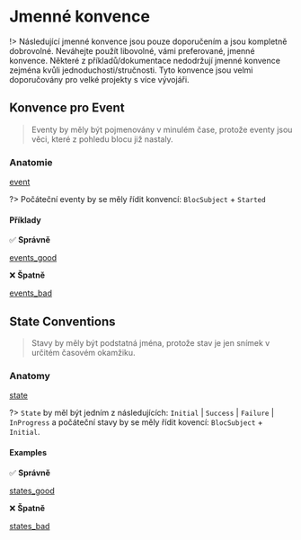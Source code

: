# Jmenné konvence

!> Následující jmenné konvence jsou pouze doporučením a jsou kompletně dobrovolné. Neváhejte použít libovolné, vámi preferované, jmenné konvence. Některé z příkladů/dokumentace nedodržují jmenné konvence zejména kvůli jednoduchosti/stručnosti. Tyto konvence jsou velmi doporučovány pro velké projekty s více vývojáři.

## Konvence pro Event

> Eventy by měly být pojmenovány v minulém čase, protože eventy jsou věci, které z pohledu blocu již nastaly.

### Anatomie

[event](../_snippets/bloc_naming_conventions/event_anatomy.md ':include')

?> Počáteční eventy by se měly řídit konvencí: `BlocSubject` + `Started`

#### Příklady

✅ **Správně**

[events_good](../_snippets/bloc_naming_conventions/event_examples_good.md ':include')

❌ **Špatně**

[events_bad](../_snippets/bloc_naming_conventions/event_examples_bad.md ':include')

## State Conventions

> Stavy by měly být podstatná jména, protože stav je jen snímek v určitém časovém okamžiku.

### Anatomy

[state](../_snippets/bloc_naming_conventions/state_anatomy.md ':include')

?> `State` by měl být jedním z následujících: `Initial` | `Success` | `Failure` | `InProgress` a
počáteční stavy by se měly řídit kovencí: `BlocSubject` + `Initial`.

#### Examples

✅ **Správně**

[states_good](../_snippets/bloc_naming_conventions/state_examples_good.md ':include')

❌ **Špatně**

[states_bad](../_snippets/bloc_naming_conventions/state_examples_bad.md ':include')

